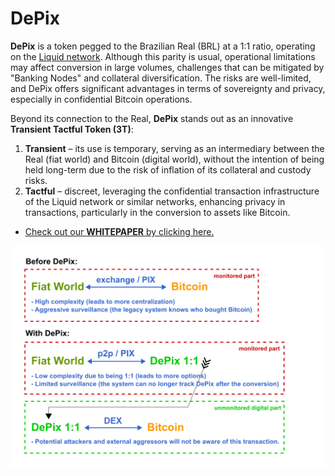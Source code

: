 # DePix
**DePix** is a token pegged to the Brazilian Real (BRL) at a 1:1 ratio, operating on the [Liquid network](https://liquid.net/). Although this parity is usual, operational limitations may affect conversion in large volumes, challenges that can be mitigated by "Banking Nodes" and collateral diversification. The risks are well-limited, and DePix offers significant advantages in terms of sovereignty and privacy, especially in confidential Bitcoin operations.

Beyond its connection to the Real, **DePix** stands out as an innovative **Transient Tactful Token (3T)**:

1. **Transient** – its use is temporary, serving as an intermediary between the Real (fiat world) and Bitcoin (digital world), without the intention of being held long-term due to the risk of inflation of its collateral and custody risks.
2. **Tactful** – discreet, leveraging the confidential transaction infrastructure of the Liquid network or similar networks, enhancing privacy in transactions, particularly in the conversion to assets like Bitcoin.

- [Check out our **WHITEPAPER** by clicking here.](./whitepaper/depix_whitepaper-en_US.pdf)

![DePix fig001](./whitepaper/fig001-en_US.png)
